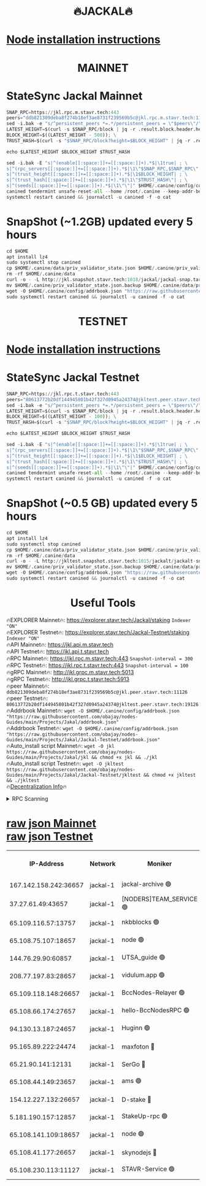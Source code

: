 <h1 align="center"> 🔥JACKAL🔥</h1>

[Node installation instructions](https://github.com/obajay/nodes-Guides/tree/main/Projects/Jakal)
=

<h1 align="center"> MAINNET</h1>

# StateSync Jackal Mainnet
```python
SNAP_RPC=https://jkl.rpc.m.stavr.tech:443
peers="ddb821309deba8f274b18ef3ae8731f239569b5c@jkl.rpc.m.stavr.tech:11126"
sed -i.bak -e "s/^persistent_peers *=.*/persistent_peers = \"$peers\"/" $HOME/.canine/config/config.toml
LATEST_HEIGHT=$(curl -s $SNAP_RPC/block | jq -r .result.block.header.height); \
BLOCK_HEIGHT=$((LATEST_HEIGHT - 500)); \
TRUST_HASH=$(curl -s "$SNAP_RPC/block?height=$BLOCK_HEIGHT" | jq -r .result.block_id.hash)

echo $LATEST_HEIGHT $BLOCK_HEIGHT $TRUST_HASH

sed -i.bak -E "s|^(enable[[:space:]]+=[[:space:]]+).*$|\1true| ; \
s|^(rpc_servers[[:space:]]+=[[:space:]]+).*$|\1\"$SNAP_RPC,$SNAP_RPC\"| ; \
s|^(trust_height[[:space:]]+=[[:space:]]+).*$|\1$BLOCK_HEIGHT| ; \
s|^(trust_hash[[:space:]]+=[[:space:]]+).*$|\1\"$TRUST_HASH\"| ; \
s|^(seeds[[:space:]]+=[[:space:]]+).*$|\1\"\"|" $HOME/.canine/config/config.toml
canined tendermint unsafe-reset-all --home /root/.canine --keep-addr-book
systemctl restart canined && journalctl -u canined -f -o cat
```
# SnapShot (~1.2GB) updated every 5 hours
```python
cd $HOME
apt install lz4
sudo systemctl stop canined
cp $HOME/.canine/data/priv_validator_state.json $HOME/.canine/priv_validator_state.json.backup
rm -rf $HOME/.canine/data
curl -o - -L http://jkl.snapshot.stavr.tech:1018/jackal/jackal-snap.tar.lz4 | lz4 -c -d - | tar -x -C $HOME/.canine --strip-components 2
mv $HOME/.canine/priv_validator_state.json.backup $HOME/.canine/data/priv_validator_state.json
wget -O $HOME/.canine/config/addrbook.json "https://raw.githubusercontent.com/obajay/nodes-Guides/main/Projects/Jakal/addrbook.json"
sudo systemctl restart canined && journalctl -u canined -f -o cat
```

<h1 align="center"> TESTNET</h1>

[Node installation instructions](https://github.com/obajay/nodes-Guides/tree/main/Projects/Jakal/Jackal-Testnet)
=

# StateSync Jackal Testnet
```python
SNAP_RPC=https://jkl.rpc.t.stavr.tech:443
peers="80613772b20df144945801b42f327d0945a24374@jkltest.peer.stavr.tech:19126"
sed -i.bak -e "s/^persistent_peers *=.*/persistent_peers = \"$peers\"/" $HOME/.canine/config/config.toml
LATEST_HEIGHT=$(curl -s $SNAP_RPC/block | jq -r .result.block.header.height); \
BLOCK_HEIGHT=$((LATEST_HEIGHT - 100)); \
TRUST_HASH=$(curl -s "$SNAP_RPC/block?height=$BLOCK_HEIGHT" | jq -r .result.block_id.hash)

echo $LATEST_HEIGHT $BLOCK_HEIGHT $TRUST_HASH

sed -i.bak -E "s|^(enable[[:space:]]+=[[:space:]]+).*$|\1true| ; \
s|^(rpc_servers[[:space:]]+=[[:space:]]+).*$|\1\"$SNAP_RPC,$SNAP_RPC\"| ; \
s|^(trust_height[[:space:]]+=[[:space:]]+).*$|\1$BLOCK_HEIGHT| ; \
s|^(trust_hash[[:space:]]+=[[:space:]]+).*$|\1\"$TRUST_HASH\"| ; \
s|^(seeds[[:space:]]+=[[:space:]]+).*$|\1\"\"|" $HOME/.canine/config/config.toml
canined tendermint unsafe-reset-all --home /root/.canine --keep-addr-book
systemctl restart canined && journalctl -u canined -f -o cat
```
# SnapShot (~0.5 GB) updated every 5 hours
```python
cd $HOME
apt install lz4
sudo systemctl stop canined
cp $HOME/.canine/data/priv_validator_state.json $HOME/.canine/priv_validator_state.json.backup
rm -rf $HOME/.canine/data
curl -o - -L http://jkltest.snapshot.stavr.tech:1015/jackalt/jackalt-snap.tar.lz4 | lz4 -c -d - | tar -x -C $HOME/.canine --strip-components 2
mv $HOME/.canine/priv_validator_state.json.backup $HOME/.canine/data/priv_validator_state.json
wget -O $HOME/.canine/config/addrbook.json "https://raw.githubusercontent.com/obajay/nodes-Guides/main/Projects/Jakal/Jackal-Testnet/addrbook.json"
sudo systemctl restart canined && journalctl -u canined -f -o cat
```

 <h1 align="center"> Useful Tools</h1>

🔥EXPLORER Mainnet🔥:      https://explorer.stavr.tech/Jackal/staking		        `Indexer "ON"` \
🔥EXPLORER Testnet🔥:      https://explorer.stavr.tech/Jackal-Testnet/staking     `Indexer "ON"` \
🔥API Mainnet🔥: 			 		 https://jkl.api.m.stavr.tech \
🔥API Testnet🔥: 			 		 https://jkl.api.t.stavr.tech \
🔥RPC Mainnet🔥:           https://jkl.rpc.m.stavr.tech:443              `Snapshot-interval = 300` \
🔥RPC Testnet🔥:           https://jkl.rpc.t.stavr.tech:443              `Snapshot-interval = 100` \
🔥gRPC Mainnet🔥:          http://jkl.grpc.m.stavr.tech:5013 \
🔥gRPC Testnet🔥:          http://jkl.grpc.t.stavr.tech:5913 \
🔥peer Mainnet🔥:					 `ddb821309deba8f274b18ef3ae8731f239569b5c@jkl.peer.stavr.tech:11126` \
🔥peer Testnet🔥:					 `80613772b20df144945801b42f327d0945a24374@jkltest.peer.stavr.tech:19126` \
🔥Addrbook Mainnet🔥:    ```wget -O $HOME/.canine/config/addrbook.json "https://raw.githubusercontent.com/obajay/nodes-Guides/main/Projects/Jakal/addrbook.json"``` \
🔥Addrbook Testnet🔥:    ```wget -O $HOME/.canine/config/addrbook.json "https://raw.githubusercontent.com/obajay/nodes-Guides/main/Projects/Jakal/Jackal-Testnet/addrbook.json"``` \
🔥Auto_install script Mainnet🔥: ```wget -O jkl https://raw.githubusercontent.com/obajay/nodes-Guides/main/Projects/Jakal/jkl && chmod +x jkl && ./jkl``` \
🔥Auto_install script Testnet🔥: ```wget -O jkltest https://raw.githubusercontent.com/obajay/nodes-Guides/main/Projects/Jakal/Jackal-Testnet/jkltest && chmod +x jkltest && ./jkltest``` \
🔥[Decentralization Info](https://github.com/obajay/StateSync-snapshots/tree/main/Projects/Jackal/Decentralization)🔥


<details>
<summary>RPC Scanning</summary>

<h2 align="center"> We scan nodes in real time every 4 hours. And we provide the final result of RPC endpoints.
We cannot influence the operation of these nodes in any way. </h2>


```python
If Voting Power is higher than 0 --> then the Node is a validator of the network and may be subject to attack and be a potential threat to the chain.
```
```python
We marked such validators with a red symbol
```

</details>

[raw json Mainnet](https://rpc-check.jaclalm.stavr.tech/jaclalm/rpc-jaclalm-result.json) \
[raw json Testnet](https://github.com/obajay/StateSync-snapshots/tree/main/Projects/Jackal/Rpc-Check-Testnet)
=

<table><tr><th>IP-Address</th><th>Network</th><th>Moniker</th><th>Latest Block Height</th><th>Earliest Block Height</th><th>Catching Up</th><th>Tx Index</th><th>Voting Power</th><th>Scan Time</th></tr><tr><td>167.142.158.242:36657</td><td>jackal-1</td><td>jackal-archive 🟢</td><td>6457856</td><td>2770293</td><td>False</td><td>on</td><td>0</td><td>2024-02-12T11:14:30.957469737UTC</td></tr><tr><td>37.27.61.49:43657</td><td>jackal-1</td><td>[NODERS]TEAM_SERVICE 🟢</td><td>6457835</td><td>6142001</td><td>False</td><td>on</td><td>0</td><td>2024-02-12T11:12:24.133153803UTC</td></tr><tr><td>65.109.116.57:13757</td><td>jackal-1</td><td>nkbblocks 🟢</td><td>6457858</td><td>6207001</td><td>False</td><td>on</td><td>0</td><td>2024-02-12T11:14:44.522922909UTC</td></tr><tr><td>65.108.75.107:18657</td><td>jackal-1</td><td>node 🟢</td><td>6457847</td><td>6260001</td><td>False</td><td>on</td><td>0</td><td>2024-02-12T11:13:36.273622323UTC</td></tr><tr><td>144.76.29.90:60857</td><td>jackal-1</td><td>UTSA_guide 🟢</td><td>6457851</td><td>6280001</td><td>False</td><td>on</td><td>0</td><td>2024-02-12T11:13:57.891260829UTC</td></tr><tr><td>208.77.197.83:28657</td><td>jackal-1</td><td>vidulum.app 🟢</td><td>6457856</td><td>6296001</td><td>False</td><td>on</td><td>0</td><td>2024-02-12T11:14:29.760909470UTC</td></tr><tr><td>65.109.118.148:26657</td><td>jackal-1</td><td>BccNodes-Relayer 🟢</td><td>6457850</td><td>6364601</td><td>False</td><td>on</td><td>0</td><td>2024-02-12T11:13:53.044253304UTC</td></tr><tr><td>65.108.66.174:27657</td><td>jackal-1</td><td>hello-BccNodesRPC 🟢</td><td>6457851</td><td>6408501</td><td>False</td><td>on</td><td>0</td><td>2024-02-12T11:14:00.291052193UTC</td></tr><tr><td>94.130.13.187:24657</td><td>jackal-1</td><td>Huginn 🟢</td><td>6457857</td><td>6424001</td><td>False</td><td>on</td><td>0</td><td>2024-02-12T11:14:38.047133755UTC</td></tr><tr><td>95.165.89.222:24474</td><td>jackal-1</td><td>maxfoton 🔴</td><td>6457853</td><td>6430001</td><td>False</td><td>off</td><td>117661</td><td>2024-02-12T11:14:13.615400366UTC</td></tr><tr><td>65.21.90.141:12131</td><td>jackal-1</td><td>SerGo 🔴</td><td>6457838</td><td>6431811</td><td>False</td><td>off</td><td>51100</td><td>2024-02-12T11:12:41.833039389UTC</td></tr><tr><td>65.108.44.149:23657</td><td>jackal-1</td><td>ams 🟢</td><td>6457853</td><td>6431811</td><td>False</td><td>on</td><td>0</td><td>2024-02-12T11:14:13.973000949UTC</td></tr><tr><td>154.12.227.132:26657</td><td>jackal-1</td><td>D-stake 🔴</td><td>6457836</td><td>6434501</td><td>False</td><td>off</td><td>130243</td><td>2024-02-12T11:12:27.560964197UTC</td></tr><tr><td>5.181.190.157:12857</td><td>jackal-1</td><td>StakeUp-rpc 🟢</td><td>6457836</td><td>6442001</td><td>False</td><td>on</td><td>0</td><td>2024-02-12T11:12:26.808480378UTC</td></tr><tr><td>65.108.141.109:18657</td><td>jackal-1</td><td>node 🟢</td><td>6457837</td><td>6444728</td><td>False</td><td>on</td><td>0</td><td>2024-02-12T11:12:34.861112548UTC</td></tr><tr><td>65.108.41.177:26657</td><td>jackal-1</td><td>skynodejs 🔴</td><td>6457856</td><td>6445176</td><td>False</td><td>on</td><td>83702</td><td>2024-02-12T11:14:31.397778071UTC</td></tr><tr><td>65.108.230.113:11127</td><td>jackal-1</td><td>STAVR-Service 🟢</td><td>6457854</td><td>6455901</td><td>False</td><td>on</td><td>0</td><td>2024-02-12T11:14:16.445075602UTC</td></tr></table>
